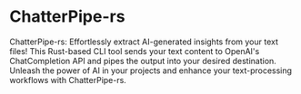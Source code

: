 # ChatterPipe-rs
ChatterPipe-rs: Effortlessly extract AI-generated insights from your text files! This Rust-based CLI tool sends your text content to OpenAI's ChatCompletion API and pipes the output into your desired destination. Unleash the power of AI in your projects and enhance your text-processing workflows with ChatterPipe-rs.
